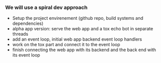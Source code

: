 ### We will use a spiral dev approach
 - Setup the project envirenement (github repo, build systems and dependencies)
 - alpha app version: serve the web app and a tox echo bot in separate threads
 - add an event loop, initial web app backend event loop handlers
 - work on the tox part and connect it to the event loop
 - finish connecting the web app with its backend and the back end with its event loop
